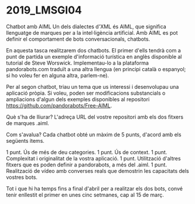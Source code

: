 # 2019_LMSGI04
Chatbot amb AIML
Un dels dialectes d'XML és AIML, que significa llenguatge de marques per a la intel·ligència artificial. Amb AIML es pot definir el comportament de bots conversacionals, chatbots.

En aquesta tasca realitzarem dos chatbots. El primer d'ells tendrà com a punt de partida un exemple d'informació turística en anglès disponible al tutorial de Steve Worswick. Implementau-lo a la plataforma pandorabots.com traduït a una altra llengua (en principi català o espanyol; si ho voleu fer en alguna altra, parlem-ne).

Per al segon chatbot, triau un tema que us interessi i desenvolupau una aplicació pròpia. Si voleu, poden ser modificacions substancials o ampliacions d'algun dels exemples disponibles al repositori https://github.com/pandorabots/Free-AIML.

Què s'ha de lliurar?
L'adreça URL del vostre repositori amb els dos fitxers de marques .aiml.

Com s'avalua?
Cada chatbot obté un màxim de 5 punts, d'acord amb els següents ítems.

1 punt. Ús de més de deu categories.
1 punt. Ús de context.
1 punt. Complexitat i originalitat de la vostra aplicació.
1 punt. Utilització d'altres fitxers que es poden definir a pandorabots, a més del .aiml.
1 punt. Realització de vídeo amb converses reals que demostrin les capacitats dels vostres bots.

Tot i que hi ha temps fins a final d'abril per a realitzar els dos bots, convé tenir enllestit el primer en unes cinc setmanes, cap al 15 de març.

